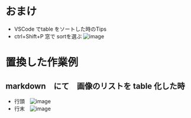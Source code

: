 # おまけ
* VSCode でtable をソートした時のTips
* ctrl+Shift+P 窓で sortを選ぶ ![image](https://github.com/jamad/jamad.github.io/assets/949913/56bd7d17-1bc7-4bf6-b8b8-413f51a156b1)


# 置換した作業例
## markdown　にて　画像のリストを table 化した時
* 行頭　![image](https://github.com/jamad/jamad.github.io/assets/949913/0bcefa3b-5d81-482b-872d-7003cc38f18e)
* 行末　![image](https://github.com/jamad/jamad.github.io/assets/949913/b4a3d89b-10c1-4f10-afa3-c9fc949b4d6b)

